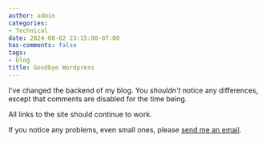 ```yaml
---
author: admin
categories:
- Technical
date: 2024-08-02 23:15:00-07:00
has-comments: false
tags:
- blog
title: Goodbye Wordpress
---
```

I've changed the backend of my blog. You *shouldn't* notice any differences, except that comments are disabled for the time being. 

All links to the site should continue to work.

If you notice any problems, even small ones, please [send me an email](mailto:za3k@za3k.com).
